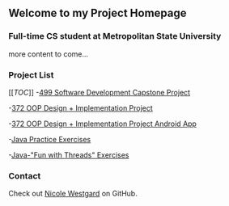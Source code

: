 
## Welcome to my Project Homepage



###  Full-time CS student at Metropolitan State University
more content to come...


 ### Project List
 [[_TOC_]]
-[499 Software Development Capstone Project](https://github.com/westgardN/499-Capstone-Project)  

-[372 OOP Design + Implementation Project](https://github.com/westgardN/ICS372_group_project)  

-[372 OOP Design + Implementation Project Android App](https://github.com/westgardN/Ics372Android)  

-[Java Practice Exercises](https://github.com/westgardN/24-hours-java)  

-[Java-"Fun with Threads" Exercises](https://github.com/westgardN/440-fun-with-threads)  




###  Contact

 Check out [Nicole Westgard](https://github.com/westgardN) on GitHub.
